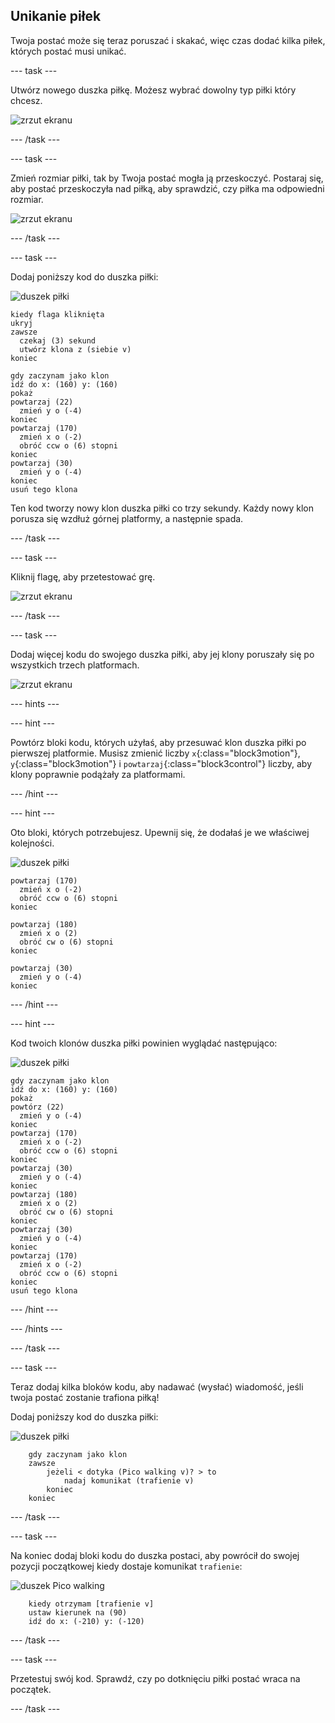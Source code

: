 ## Unikanie piłek

Twoja postać może się teraz poruszać i skakać, więc czas dodać kilka piłek, których postać musi unikać.

--- task ---

Utwórz nowego duszka piłkę. Możesz wybrać dowolny typ piłki który chcesz.

![zrzut ekranu](images/dodge-balls.png)

--- /task ---

--- task ---

Zmień rozmiar piłki, tak by Twoja postać mogła ją przeskoczyć. Postaraj się, aby postać przeskoczyła nad piłką, aby sprawdzić, czy piłka ma odpowiedni rozmiar.

![zrzut ekranu](images/dodge-ball-resize.png)

--- /task ---

--- task ---

Dodaj poniższy kod do duszka piłki:

![duszek piłki](images/ball_sprite.png)

```blocks3
kiedy flaga kliknięta
ukryj
zawsze 
  czekaj (3) sekund
  utwórz klona z (siebie v)
koniec
```

```blocks3
gdy zaczynam jako klon
idź do x: (160) y: (160)
pokaż
powtarzaj (22) 
  zmień y o (-4)
koniec
powtarzaj (170) 
  zmień x o (-2)
  obróć ccw o (6) stopni
koniec
powtarzaj (30) 
  zmień y o (-4)
koniec
usuń tego klona
```

Ten kod tworzy nowy klon duszka piłki co trzy sekundy. Każdy nowy klon porusza się wzdłuż górnej platformy, a następnie spada.

--- /task ---

--- task ---

Kliknij flagę, aby przetestować grę.

![zrzut ekranu](images/dodge-ball-test.png)

--- /task ---

--- task ---

Dodaj więcej kodu do swojego duszka piłki, aby jej klony poruszały się po wszystkich trzech platformach.

![zrzut ekranu](images/dodge-ball-more-motion.png)

--- hints ---

--- hint ---

Powtórz bloki kodu, których użyłaś, aby przesuwać klon duszka piłki po pierwszej platformie. Musisz zmienić liczby `x`{:class="block3motion"}, `y`{:class="block3motion"} i `powtarzaj`{:class="block3control"} liczby, aby klony poprawnie podążały za platformami.

--- /hint ---

--- hint ---

Oto bloki, których potrzebujesz. Upewnij się, że dodałaś je we właściwej kolejności.

![duszek piłki](images/ball_sprite.png)

```blocks3
powtarzaj (170) 
  zmień x o (-2)
  obróć ccw o (6) stopni
koniec

powtarzaj (180) 
  zmień x o (2)
  obróć cw o (6) stopni
koniec

powtarzaj (30) 
  zmień y o (-4)
koniec
```

--- /hint ---

--- hint ---

Kod twoich klonów duszka piłki powinien wyglądać następująco:

![duszek piłki](images/ball_sprite.png)

```blocks3
gdy zaczynam jako klon
idź do x: (160) y: (160)
pokaż
powtórz (22) 
  zmień y o (-4)
koniec
powtarzaj (170) 
  zmień x o (-2)
  obróć ccw o (6) stopni
koniec
powtarzaj (30) 
  zmień y o (-4)
koniec
powtarzaj (180) 
  zmień x o (2)
  obróć cw o (6) stopni
koniec
powtarzaj (30) 
  zmień y o (-4)
koniec
powtarzaj (170) 
  zmień x o (-2)
  obróć ccw o (6) stopni
koniec
usuń tego klona
```

--- /hint ---

--- /hints ---

--- /task ---

--- task ---

Teraz dodaj kilka bloków kodu, aby nadawać (wysłać) wiadomość, jeśli twoja postać zostanie trafiona piłką!

Dodaj poniższy kod do duszka piłki:

![duszek piłki](images/ball_sprite.png)

```blocks3
    gdy zaczynam jako klon
    zawsze
        jeżeli < dotyka (Pico walking v)? > to
            nadaj komunikat (trafienie v)
        koniec
    koniec
```

--- /task ---

--- task ---

Na koniec dodaj bloki kodu do duszka postaci, aby powrócił do swojej pozycji początkowej kiedy dostaje komunikat `trafienie`:

![duszek Pico walking](images/pico_walking_sprite.png)

```blocks3
    kiedy otrzymam [trafienie v]
    ustaw kierunek na (90)
    idź do x: (-210) y: (-120)
```

--- /task ---

--- task ---

Przetestuj swój kod. Sprawdź, czy po dotknięciu piłki postać wraca na początek.

--- /task ---